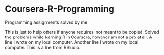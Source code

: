 # Coursera-R-Programming
Programming assignments solved by me

This is just to help others if anyone requires, not meant to be copied.
Solved the problems while learning R in Coursera, however am not a pro
at all.
A line I wrote on my local computer. 
Another line I wrote on my local computer.
This is a line from RStudio.
